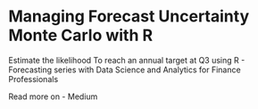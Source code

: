# Managing Forecast Uncertainty Monte Carlo with R


Estimate the likelihood To reach an annual target at Q3 using R - Forecasting series with Data Science and Analytics for Finance Professionals

Read more on - Medium
